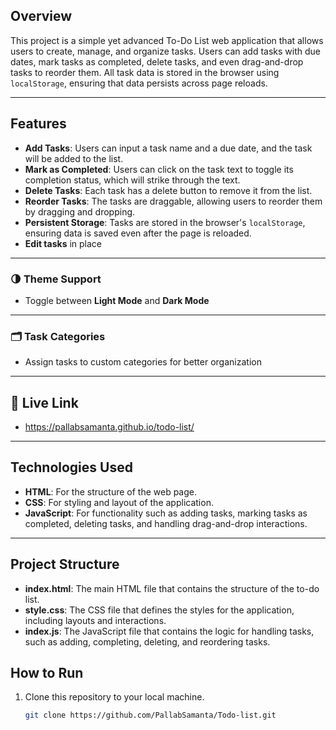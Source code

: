 ## Overview
This project is a simple yet advanced To-Do List web application that allows users to create, manage, and organize tasks. Users can add tasks with due dates, mark tasks as completed, delete tasks, and even drag-and-drop tasks to reorder them. All task data is stored in the browser using `localStorage`, ensuring that data persists across page reloads.

---

## Features
- **Add Tasks**: Users can input a task name and a due date, and the task will be added to the list.
- **Mark as Completed**: Users can click on the task text to toggle its completion status, which will strike through the text.
- **Delete Tasks**: Each task has a delete button to remove it from the list.
- **Reorder Tasks**: The tasks are draggable, allowing users to reorder them by dragging and dropping.
- **Persistent Storage**: Tasks are stored in the browser's `localStorage`, ensuring data is saved even after the page is reloaded.
- **Edit tasks** in place

---

### 🌗 Theme Support
- Toggle between **Light Mode** and **Dark Mode**

---

### 🗂️ Task Categories
- Assign tasks to custom categories for better organization

---

## 🔗 Live Link
- https://pallabsamanta.github.io/todo-list/

---

## Technologies Used
- **HTML**: For the structure of the web page.
- **CSS**: For styling and layout of the application.
- **JavaScript**: For functionality such as adding tasks, marking tasks as completed, deleting tasks, and handling drag-and-drop interactions.

---

## Project Structure
- **index.html**: The main HTML file that contains the structure of the to-do list.
- **style.css**: The CSS file that defines the styles for the application, including layouts and interactions.
- **index.js**: The JavaScript file that contains the logic for handling tasks, such as adding, completing, deleting, and reordering tasks.

## How to Run
1. Clone this repository to your local machine.
   ```bash
   git clone https://github.com/PallabSamanta/Todo-list.git
